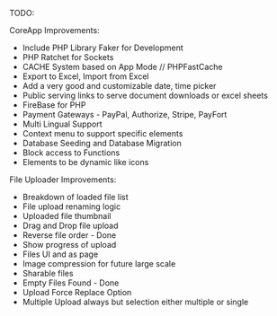 TODO:

CoreApp Improvements:
* Include PHP Library Faker for Development
* PHP Ratchet for Sockets
* CACHE System based on App Mode // PHPFastCache
* Export to Excel, Import from Excel
* Add a very good and customizable date, time picker
* Public serving links to serve document downloads or excel sheets
* FireBase for PHP
* Payment Gateways - PayPal, Authorize, Stripe, PayFort
* Multi Lingual Support
* Context menu to support specific elements
* Database Seeding and Database Migration
* Block access to Functions
* Elements to be dynamic like icons

File Uploader Improvements:
* Breakdown of loaded file list
* File upload renaming logic
* Uploaded file thumbnail
* Drag and Drop file upload
* Reverse file order - Done
* Show progress of upload
* Files UI and as page
* Image compression for future large scale
* Sharable files
* Empty Files Found - Done
* Upload Force Replace Option
* Multiple Upload always but selection either multiple or single